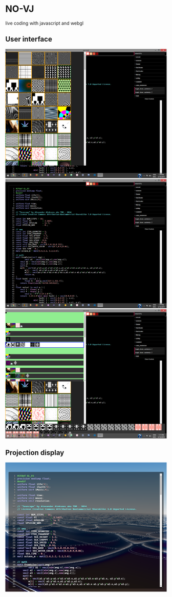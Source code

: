 # NO-VJ
live coding with javascript and webgl
## User interface
<img src="documentation/img%20(1).png" width="520px">
<img src="documentation/img%20(2).png" width="520px">
<img src="documentation/img%20(3).png" width="520px">

## Projection display
<img src="documentation/img%20(4).png" width="520px">
